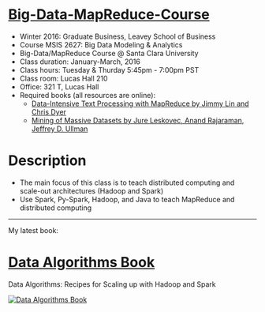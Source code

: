 [Big-Data-MapReduce-Course](http://www.scu.edu/courseavail/class/?fuseaction=details&acad_career=BUSN&subject=MSIS&class_nbr=32603&term=3720)
=========================
* Winter 2016: Graduate Business, Leavey School of Business
* Course MSIS 2627: Big Data Modeling & Analytics
* Big-Data/MapReduce Course @ Santa Clara University
* Class duration: January-March, 2016
* Class hours: Tuesday & Thurday 5:45pm - 7:00pm PST
* Class room: Lucas Hall 210 
* Office: 321 T, Lucas Hall
* Required books (all resources are online):
	* [Data-Intensive Text Processing with MapReduce by Jimmy Lin and Chris Dyer](https://lintool.github.io/MapReduceAlgorithms/ed1n/MapReduce-algorithms.pdf)
	* [Mining of Massive Datasets by Jure Leskovec, Anand Rajaraman, Jeffrey D. Ullman](http://infolab.stanford.edu/~ullman/mmds/book.pdf)


Description
===========
* The main focus of this class is to teach distributed computing and scale-out architectures (Hadoop and Spark)
* Use Spark, Py-Spark, Hadoop, and Java to teach MapReduce and distributed computing

---------------------------

My latest book:

[Data Algorithms Book](http://shop.oreilly.com/product/0636920033950.do)
======================
Data Algorithms: Recipes for Scaling up with Hadoop and Spark


[![Data Algorithms Book](https://github.com/mahmoudparsian/data-algorithms-book/blob/master/misc/data_algorithms_image.jpg)](http://shop.oreilly.com/product/0636920033950.do)

